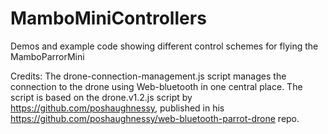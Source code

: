# MamboMiniControllers
Demos and example code showing different control schemes for flying the MamboParrorMini 


Credits: 
The drone-connection-management.js script manages the connection to the drone using Web-bluetooth in one central place. 
The script is based on the drone.v1.2.js script by  https://github.com/poshaughnessy, published in his https://github.com/poshaughnessy/web-bluetooth-parrot-drone repo.
